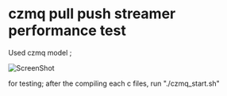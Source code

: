 # czmq pull push streamer performance test

Used czmq model ;

![ScreenShot](https://learning-0mq-with-pyzmq.readthedocs.org/en/latest/_images/streamer.png)

for testing; 
  after the compiling each c files, 
  run "./czmq_start.sh"
